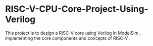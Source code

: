 # RISC-V-CPU-Core-Project-Using-Verilog

This project is to design a RISC-V core using Verilog in ModelSim , implementing the core components and concepts of RISC-V .
